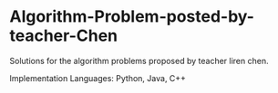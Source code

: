 Algorithm-Problem-posted-by-teacher-Chen
========================================
Solutions for the algorithm problems proposed by teacher liren chen.

Implementation Languages: Python, Java, C++
